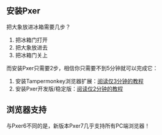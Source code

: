 ## 安装Pxer

把大象放进冰箱需要几步？

1. 把冰箱门打开
2. 把大象放进去
3. 把冰箱门关上

而安装Pxer只需要2步，相信你只需要不到5分钟就可以完成它：

1. 安装Tampermonkey浏览器扩展：[阅读仅3分钟的教程](/md/install_1)
2. 安装Pxer开发版/稳定版：[阅读仅2分钟的教程](/md/install_2)

## 浏览器支持

与Pxer6不同的是，新版本Pxer7几乎支持所有PC端浏览器！

